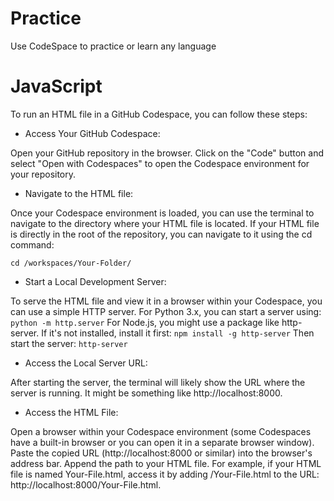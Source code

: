 # Practice
Use CodeSpace to practice or learn any language
# JavaScript
To run an HTML file in a GitHub Codespace, you can follow these steps:

* Access Your GitHub Codespace:

Open your GitHub repository in the browser.
Click on the "Code" button and select "Open with Codespaces" to open the Codespace environment for your repository.

* Navigate to the HTML file:

Once your Codespace environment is loaded, you can use the terminal to navigate to the directory where your HTML file is located. If your HTML file is directly in the root of the repository, you can navigate to it using the cd command:

`cd /workspaces/Your-Folder/`

* Start a Local Development Server:

To serve the HTML file and view it in a browser within your Codespace, you can use a simple HTTP server.
For Python 3.x, you can start a server using:
`python -m http.server`
For Node.js, you might use a package like http-server. If it's not installed, install it first:
`npm install -g http-server`
Then start the server:
`http-server`

* Access the Local Server URL:

After starting the server, the terminal will likely show the URL where the server is running. It might be something like http://localhost:8000.

* Access the HTML File:

Open a browser within your Codespace environment (some Codespaces have a built-in browser or you can open it in a separate browser window).
Paste the copied URL (http://localhost:8000 or similar) into the browser's address bar.
Append the path to your HTML file. For example, if your HTML file is named Your-File.html, access it by adding /Your-File.html to the URL: http://localhost:8000/Your-File.html.